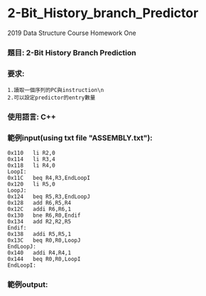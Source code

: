 # 2-Bit_History_branch_Predictor
2019 Data Structure Course Homework One

### 題目: 2-Bit History Branch Prediction 
### 要求:
	1.讀取一個序列的PC與instruction\n
	2.可以設定predictor的entry數量

### 使用語言: C++
### 範例input(using txt file "ASSEMBLY.txt"):

	0x110	li R2,0
	0x114	li R3,4
	0x118	li R4,0
	LoopI:
	0x11C	beq R4,R3,EndLoopI
	0x120	li R5,0
	LoopJ:
	0x124	beq R5,R3,EndLoopJ
	0x128	add R6,R5,R4
	0x12C	addi R6,R6,1
	0x130	bne R6,R0,Endif
	0x134	add R2,R2,R5
	Endif:
	0x138	addi R5,R5,1
	0x13C	beq R0,R0,LoopJ
	EndLoopJ:
	0x140	addi R4,R4,1
	0x144	beq R0,R0,LoopI
	EndLoopI:

### 範例output:
